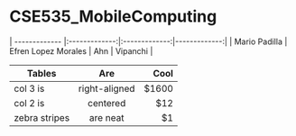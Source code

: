 # CSE535_MobileComputing

| ------------- |:-------------:|:-------------:|-------------:|
| Mario Padilla      | Efren Lopez Morales   | Ahn   | Vipanchi   |

| Tables        | Are           | Cool  |
| ------------- |:-------------:| -----:|
| col 3 is      | right-aligned | $1600 |
| col 2 is      | centered      |   $12 |
| zebra stripes | are neat      |    $1 |
